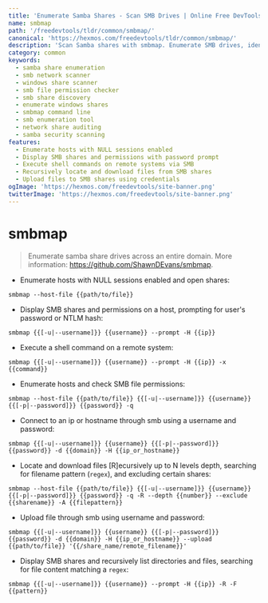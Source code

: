 ```yaml
---
title: 'Enumerate Samba Shares - Scan SMB Drives | Online Free DevTools by Hexmos'
name: smbmap
path: '/freedevtools/tldr/common/smbmap/'
canonical: 'https://hexmos.com/freedevtools/tldr/common/smbmap/'
description: 'Scan Samba shares with smbmap. Enumerate SMB drives, identify open shares, and check file permissions across networks. Free online tool, no registration required.'
category: common
keywords:
  - samba share enumeration
  - smb network scanner
  - windows share scanner
  - smb file permission checker
  - smb share discovery
  - enumerate windows shares
  - smbmap command line
  - smb enumeration tool
  - network share auditing
  - samba security scanning
features:
  - Enumerate hosts with NULL sessions enabled
  - Display SMB shares and permissions with password prompt
  - Execute shell commands on remote systems via SMB
  - Recursively locate and download files from SMB shares
  - Upload files to SMB shares using credentials
ogImage: 'https://hexmos.com/freedevtools/site-banner.png'
twitterImage: 'https://hexmos.com/freedevtools/site-banner.png'
---
```


# smbmap

> Enumerate samba share drives across an entire domain.
> More information: <https://github.com/ShawnDEvans/smbmap>.

- Enumerate hosts with NULL sessions enabled and open shares:

`smbmap --host-file {{path/to/file}}`

- Display SMB shares and permissions on a host, prompting for user's password or NTLM hash:

`smbmap {{[-u|--username]}} {{username}} --prompt -H {{ip}}`

- Execute a shell command on a remote system:

`smbmap {{[-u|--username]}} {{username}} --prompt -H {{ip}} -x {{command}}`

- Enumerate hosts and check SMB file permissions:

`smbmap --host-file {{path/to/file}} {{[-u|--username]}} {{username}} {{[-p|--password]}} {{password}} -q`

- Connect to an ip or hostname through smb using a username and password:

`smbmap {{[-u|--username]}} {{username}} {{[-p|--password]}} {{password}} -d {{domain}} -H {{ip_or_hostname}}`

- Locate and download files [R]ecursively up to N levels depth, searching for filename pattern (`regex`), and excluding certain shares:

`smbmap --host-file {{path/to/file}} {{[-u|--username]}} {{username}} {{[-p|--password]}} {{password}} -q -R --depth {{number}} --exclude {{sharename}} -A {{filepattern}}`

- Upload file through smb using username and password:

`smbmap {{[-u|--username]}} {{username}} {{[-p|--password]}} {{password}} -d {{domain}} -H {{ip_or_hostname}} --upload {{path/to/file}} '{{/share_name/remote_filename}}'`

- Display SMB shares and recursively list directories and files, searching for file content matching a `regex`:

`smbmap {{[-u|--username]}} {{username}} --prompt -H {{ip}} -R -F {{pattern}}`
